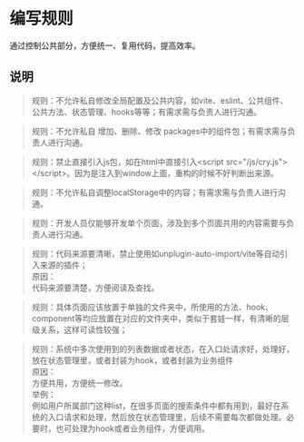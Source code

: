 # 编写规则
通过控制公共部分，方便统一、复用代码，提高效率。

## 说明


> 规则：不允许私自修改全局配置及公共内容，如vite、eslint、公共组件、公共方法、状态管理、hooks等等；有需求需与负责人进行沟通。

> 规则：不允许私自 增加、删除、修改 packages中的组件包；有需求需与负责人进行沟通。  

> 规则：禁止直接引入js包，如在html中直接引入\<script src="/js/cry.js"\>\<\/script\>。因为是注入到window上面，重构的时候不好判断出来源。  

> 规则：不允许私自调整localStorage中的内容；有需求需与负责人进行沟通。  

> 规则：开发人员仅能够开发单个页面，涉及到多个页面共用的内容需要与负责人进行沟通。  

> 规则：代码来源要清晰，禁止使用如unplugin-auto-import/vite等自动引入来源的插件；  
原因：  
代码来源要清楚，方便阅读及查找。

> 规则：具体页面应该放置于单独的文件夹中，所使用的方法、hook、component等均应放置在对应的文件夹中，类似于套娃一样，有清晰的层级关系，这样可读性较强；

> 规则：系统中多次使用到的列表数据或者状态，在入口处请求好，处理好，放在状态管理里，或者封装为hook，或者封装为业务组件  
原因：  
方便共用，方便统一修改。  
举例：  
例如用户所属部门这种list，在很多页面的搜索条件中都有用到，最好在系统的入口请求和处理，然后放在状态管理里，后续不需要每次都做处理。必要时，也可处理为hook或者业务组件，方便调用。  

